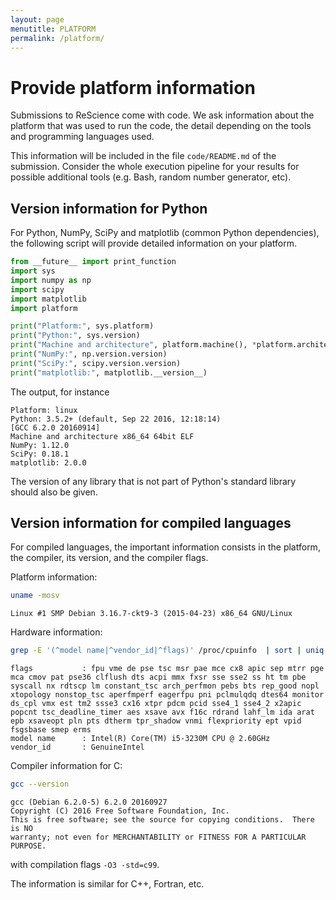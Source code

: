 ```yaml
---
layout: page
menutitle: PLATFORM 
permalink: /platform/
---
```


# Provide platform information

Submissions to ReScience come with code. We ask information about the platform that was used
to run the code, the detail depending on the tools and programming languages used.

This information will be included in the file `code/README.md` of the submission. Consider
the whole execution pipeline for your results for possible additional tools (e.g. Bash,
random number generator, etc).

## Version information for Python

For Python, NumPy, SciPy and matplotlib (common Python dependencies), the
following script will provide detailed information on your platform.
```py
from __future__ import print_function
import sys
import numpy as np
import scipy
import matplotlib
import platform

print("Platform:", sys.platform)
print("Python:", sys.version)
print("Machine and architecture", platform.machine(), *platform.architecture())
print("NumPy:", np.version.version)
print("SciPy:", scipy.version.version)
print("matplotlib:", matplotlib.__version__)
```

The output, for instance

```
Platform: linux
Python: 3.5.2+ (default, Sep 22 2016, 12:18:14) 
[GCC 6.2.0 20160914]
Machine and architecture x86_64 64bit ELF
NumPy: 1.12.0
SciPy: 0.18.1
matplotlib: 2.0.0
```

The version of any library that is not part of Python's standard library should also be
given.

## Version information for compiled languages

For compiled languages, the important information consists in the platform, the
compiler, its version, and the compiler flags.

Platform information:
```sh
uname -mosv
```

```
Linux #1 SMP Debian 3.16.7-ckt9-3 (2015-04-23) x86_64 GNU/Linux
```

Hardware information:
```sh
grep -E '(^model name|^vendor_id|^flags)' /proc/cpuinfo  | sort | uniq
```

```
flags           : fpu vme de pse tsc msr pae mce cx8 apic sep mtrr pge mca cmov pat pse36 clflush dts acpi mmx fxsr sse sse2 ss ht tm pbe syscall nx rdtscp lm constant_tsc arch_perfmon pebs bts rep_good nopl xtopology nonstop_tsc aperfmperf eagerfpu pni pclmulqdq dtes64 monitor ds_cpl vmx est tm2 ssse3 cx16 xtpr pdcm pcid sse4_1 sse4_2 x2apic popcnt tsc_deadline_timer aes xsave avx f16c rdrand lahf_lm ida arat epb xsaveopt pln pts dtherm tpr_shadow vnmi flexpriority ept vpid fsgsbase smep erms
model name      : Intel(R) Core(TM) i5-3230M CPU @ 2.60GHz
vendor_id       : GenuineIntel
```

Compiler information for C:
```sh
gcc --version
```

```
gcc (Debian 6.2.0-5) 6.2.0 20160927
Copyright (C) 2016 Free Software Foundation, Inc.
This is free software; see the source for copying conditions.  There is NO
warranty; not even for MERCHANTABILITY or FITNESS FOR A PARTICULAR PURPOSE.
```

with compilation flags ```-O3 -std=c99```.

The information is similar for C++, Fortran, etc.
